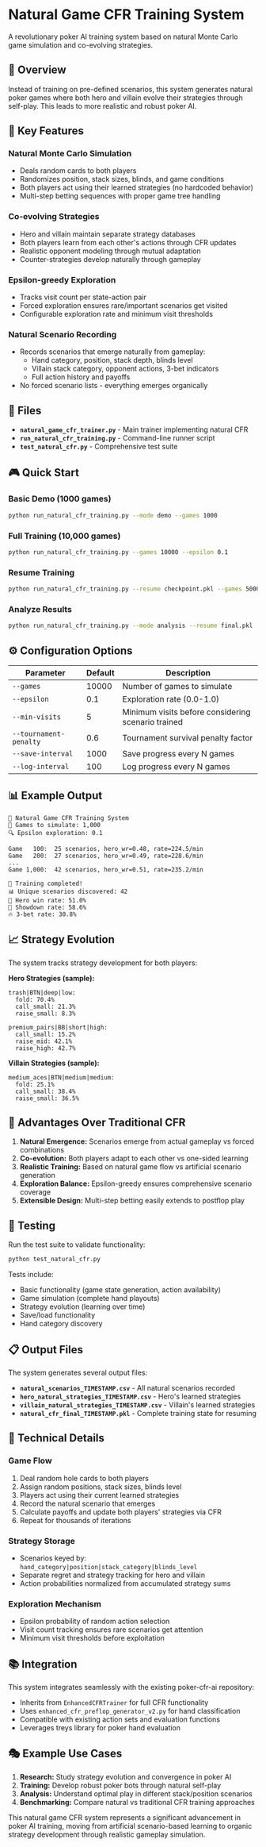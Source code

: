 # Natural Game CFR Training System

A revolutionary poker AI training system based on natural Monte Carlo game simulation and co-evolving strategies.

## 🎯 Overview

Instead of training on pre-defined scenarios, this system generates natural poker games where both hero and villain evolve their strategies through self-play. This leads to more realistic and robust poker AI.

## 🚀 Key Features

### Natural Monte Carlo Simulation
- Deals random cards to both players
- Randomizes position, stack sizes, blinds, and game conditions
- Both players act using their learned strategies (no hardcoded behavior)
- Multi-step betting sequences with proper game tree handling

### Co-evolving Strategies
- Hero and villain maintain separate strategy databases
- Both players learn from each other's actions through CFR updates
- Realistic opponent modeling through mutual adaptation
- Counter-strategies develop naturally through gameplay

### Epsilon-greedy Exploration
- Tracks visit count per state-action pair
- Forced exploration ensures rare/important scenarios get visited
- Configurable exploration rate and minimum visit thresholds

### Natural Scenario Recording
- Records scenarios that emerge naturally from gameplay:
  - Hand category, position, stack depth, blinds level
  - Villain stack category, opponent actions, 3-bet indicators
  - Full action history and payoffs
- No forced scenario lists - everything emerges organically

## 📁 Files

- **`natural_game_cfr_trainer.py`** - Main trainer implementing natural CFR
- **`run_natural_cfr_training.py`** - Command-line runner script
- **`test_natural_cfr.py`** - Comprehensive test suite

## 🎮 Quick Start

### Basic Demo (1000 games)
```bash
python run_natural_cfr_training.py --mode demo --games 1000
```

### Full Training (10,000 games)
```bash
python run_natural_cfr_training.py --games 10000 --epsilon 0.1
```

### Resume Training
```bash
python run_natural_cfr_training.py --resume checkpoint.pkl --games 5000
```

### Analyze Results
```bash
python run_natural_cfr_training.py --mode analysis --resume final.pkl
```

## ⚙️ Configuration Options

| Parameter | Default | Description |
|-----------|---------|-------------|
| `--games` | 10000 | Number of games to simulate |
| `--epsilon` | 0.1 | Exploration rate (0.0-1.0) |
| `--min-visits` | 5 | Minimum visits before considering scenario trained |
| `--tournament-penalty` | 0.6 | Tournament survival penalty factor |
| `--save-interval` | 1000 | Save progress every N games |
| `--log-interval` | 100 | Log progress every N games |

## 📊 Example Output

```
🚀 Natural Game CFR Training System
🎯 Games to simulate: 1,000
🔍 Epsilon exploration: 0.1

Game   100:  25 scenarios, hero_wr=0.48, rate=224.5/min
Game   200:  27 scenarios, hero_wr=0.49, rate=228.6/min
...
Game 1,000:  42 scenarios, hero_wr=0.51, rate=235.2/min

🎉 Training completed!
📊 Unique scenarios discovered: 42
🎯 Hero win rate: 51.0%
🎲 Showdown rate: 58.6%
🔥 3-bet rate: 30.8%
```

## 📈 Strategy Evolution

The system tracks strategy development for both players:

**Hero Strategies (sample):**
```
trash|BTN|deep|low:
  fold: 70.4%
  call_small: 21.3% 
  raise_small: 8.3%

premium_pairs|BB|short|high:
  call_small: 15.2%
  raise_mid: 42.1%
  raise_high: 42.7%
```

**Villain Strategies (sample):**
```
medium_aces|BTN|medium|medium:
  fold: 25.1%
  call_small: 38.4%
  raise_small: 36.5%
```

## 🎯 Advantages Over Traditional CFR

1. **Natural Emergence:** Scenarios emerge from actual gameplay vs forced combinations
2. **Co-evolution:** Both players adapt to each other vs one-sided learning
3. **Realistic Training:** Based on natural game flow vs artificial scenario generation
4. **Exploration Balance:** Epsilon-greedy ensures comprehensive scenario coverage
5. **Extensible Design:** Multi-step betting easily extends to postflop play

## 🧪 Testing

Run the test suite to validate functionality:

```bash
python test_natural_cfr.py
```

Tests include:
- Basic functionality (game state generation, action availability)
- Game simulation (complete hand playouts)
- Strategy evolution (learning over time)
- Save/load functionality
- Hand category discovery

## 📋 Output Files

The system generates several output files:

- **`natural_scenarios_TIMESTAMP.csv`** - All natural scenarios recorded
- **`hero_natural_strategies_TIMESTAMP.csv`** - Hero's learned strategies
- **`villain_natural_strategies_TIMESTAMP.csv`** - Villain's learned strategies  
- **`natural_cfr_final_TIMESTAMP.pkl`** - Complete training state for resuming

## 🔬 Technical Details

### Game Flow
1. Deal random hole cards to both players
2. Assign random positions, stack sizes, blinds level
3. Players act using their current learned strategies
4. Record the natural scenario that emerges
5. Calculate payoffs and update both players' strategies via CFR
6. Repeat for thousands of iterations

### Strategy Storage
- Scenarios keyed by: `hand_category|position|stack_category|blinds_level`
- Separate regret and strategy tracking for hero and villain
- Action probabilities normalized from accumulated strategy sums

### Exploration Mechanism
- Epsilon probability of random action selection
- Visit count tracking ensures rare scenarios get attention
- Minimum visit thresholds before exploitation

## 📚 Integration

This system integrates seamlessly with the existing poker-cfr-ai repository:

- Inherits from `EnhancedCFRTrainer` for full CFR functionality
- Uses `enhanced_cfr_preflop_generator_v2.py` for hand classification
- Compatible with existing action sets and evaluation functions
- Leverages treys library for poker hand evaluation

## 🎭 Example Use Cases

1. **Research:** Study strategy evolution and convergence in poker AI
2. **Training:** Develop robust poker bots through natural self-play
3. **Analysis:** Understand optimal play in different stack/position scenarios
4. **Benchmarking:** Compare natural vs traditional CFR training approaches

This natural game CFR system represents a significant advancement in poker AI training, moving from artificial scenario-based learning to organic strategy development through realistic gameplay simulation.